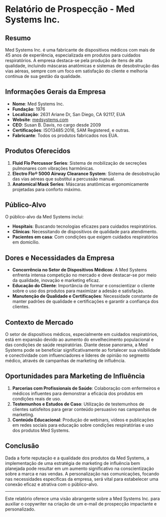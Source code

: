 # Relatório de Prospecção - Med Systems Inc.

## Resumo
Med Systems Inc. é uma fabricante de dispositivos médicos com mais de 45 anos de experiência, especializada em produtos para cuidados respiratórios. A empresa destaca-se pela produção de itens de alta qualidade, incluindo máscaras anatômicas e sistemas de desobstrução das vias aéreas, sempre com um foco em satisfação do cliente e melhoria contínua de sua gestão da qualidade.

## Informações Gerais da Empresa
- **Nome**: Med Systems Inc.
- **Fundação**: 1976
- **Localização**: 2631 Ariane Dr, San Diego, CA 92117, EUA
- **Website**: [medsystems.com](https://www.medsystems.com/)
- **CEO**: Susan B. Davis, no cargo desde 2009
- **Certificações**: ISO13485:2016, SAM Registered, e outras.
- **Fabricante**: Todos os produtos fabricados nos EUA.

## Produtos Oferecidos
1. **Fluid Flo Percussor Series**: Sistema de mobilização de secreções pulmonares com vibrações harmônicas.
2. **Electro Flo® 5000 Airway Clearance System**: Sistema de desobstrução das vias aéreas que substitui a percussão manual.
3. **Anatomical Mask Series**: Máscaras anatômicas ergonomicamente projetadas para conforto máximo.

## Público-Alvo
O público-alvo da Med Systems inclui:
- **Hospitais**: Buscando tecnologias eficazes para cuidados respiratórios.
- **Clínicas**: Necessitando de dispositivos de qualidade para atendimento.
- **Pacientes em casa**: Com condições que exigem cuidados respiratórios em domicílio.

## Dores e Necessidades da Empresa
- **Concorrência no Setor de Dispositivos Médicos**: A Med Systems enfrenta intensa competição no mercado e deve destacar-se por meio da qualidade, inovação e marketing eficaz.
- **Educação do Cliente**: Importância de formar e conscientizar o cliente sobre o uso dos produtos para maximizar a adesão e satisfação.
- **Manutenção de Qualidade e Certificações**: Necessidade constante de manter padrões de qualidade e certificações e garantir a confiança dos clientes.

## Contexto de Mercado
O setor de dispositivos médicos, especialmente em cuidados respiratórios, está em expansão devido ao aumento do envelhecimento populacional e das condições de saúde respiratórias. Diante desse panorama, a Med Systems pode se beneficiar significativamente ao fortalecer sua visibilidade e conectividade com influenciadores e líderes de opinião no segmento médico, através de campanhas de marketing de influência.

## Oportunidades para Marketing de Influência
1. **Parcerias com Profissionais de Saúde**: Colaboração com enfermeiros e médicos influentes para demonstrar a eficácia dos produtos em condições reais de uso.
2. **Testemunhos e Estudos de Caso**: Utilização de testemunhos de clientes satisfeitos para gerar conteúdo persuasivo nas campanhas de marketing.
3. **Conteúdo Educacional**: Produção de webinars, vídeos e publicações em redes sociais para educação sobre condições respiratórias e uso dos produtos Med Systems.

## Conclusão
Dada a forte reputação e a qualidade dos produtos da Med Systems, a implementação de uma estratégia de marketing de influência bem planejada pode resultar em um aumento significativo na conscientização sobre a marca e nas vendas. A personalização nas comunicações, focando nas necessidades específicas da empresa, será vital para estabelecer uma conexão eficaz e atrativa com o público-alvo.

---

Este relatório oferece uma visão abrangente sobre a Med Systems Inc. para auxiliar o copywriter na criação de um e-mail de prospecção impactante e personalizado.